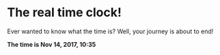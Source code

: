 # The real time clock!

Ever wanted to know what the time is? Well, your journey is about to end!

**The time is Nov 14, 2017, 10:35**